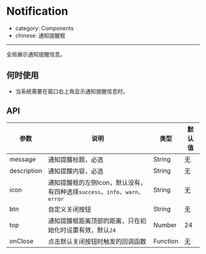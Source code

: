 # Notification

- category: Components
- chinese: 通知提醒框

---

全局展示通知提醒信息。

## 何时使用

- 当系统需要在窗口右上角显示通知提醒信息时。

## API

| 参数        | 说明                                            | 类型         | 默认值 |
|----------- |---------------------------------------------    | ----------- |--------|
| message    | 通知提醒标题，必选                                 | String      | 无     |
| description | 通知提醒内容，必选                                | String      | 无     |
| icon       | 通知提醒框的左侧Icon，默认没有，有四种选择`success`、`info`、`warn`、`error` | String | 无     |
| btn        | 自定义关闭按钮                                    | String      | 无     |
| top        | 通知提醒框距离顶部的距离，只在初始化时设置有效，默认`24`           | Number      | 24     |
| onClose    | 点击默认关闭按钮时触发的回调函数                     | Function    | 无     |
